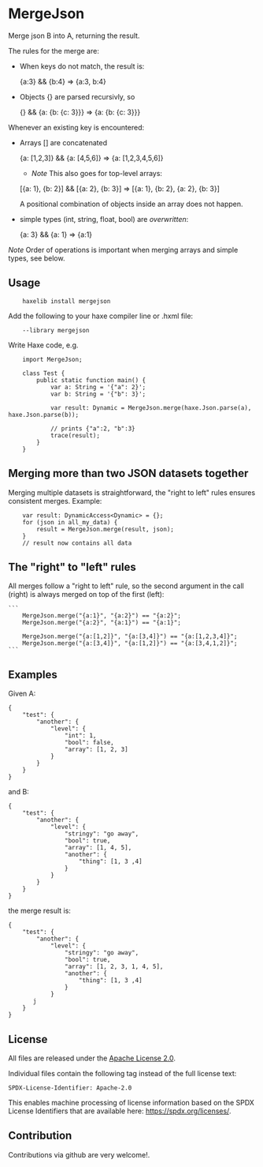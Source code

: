 # MergeJson

Merge json B into A, returning the result.

The rules for the merge are:

* When keys do not match, the result is: 
    
    {a:3} && {b:4} => {a:3, b:4}

* Objects {} are parsed recursivly, so 

    {} && {a: {b: {c: 3}}} => {a: {b: {c: 3}}} 

Whenever an existing key is encountered:

* Arrays [] are concatenated

    {a: [1,2,3]} && {a: [4,5,6]} => {a: [1,2,3,4,5,6]}

    * *Note* This also goes for top-level arrays:

    [{a: 1}, {b: 2}] && [{a: 2}, {b: 3}] => [{a: 1}, {b: 2}, {a: 2}, {b: 3}]

    A positional combination of objects inside an array does not happen.

* simple types (int, string, float, bool) are *overwritten*:

    {a: 3} && {a: 1} => {a:1}

*Note* Order of operations is important when merging arrays and simple types, see below.


## Usage

```
    haxelib install mergejson
```

Add the following to your haxe compiler line or .hxml file:
```
    --library mergejson
```

Write Haxe code, e.g.

```
    import MergeJson;

    class Test {
        public static function main() {
            var a: String = '{"a": 2}';
            var b: String = '{"b": 3}';

            var result: Dynamic = MergeJson.merge(haxe.Json.parse(a), haxe.Json.parse(b));

            // prints {"a":2, "b":3}
            trace(result);
        }
    }
```

## Merging more than two JSON datasets together

Merging multiple datasets is straightforward, the "right to left" rules ensures consistent merges.
Example:

``` 
    var result: DynamicAccess<Dynamic> = {};
    for (json in all_my_data) {
        result = MergeJson.merge(result, json);
    }
    // result now contains all data
```

## The "right" to "left" rules

All merges follow a "right to left" rule, so the second argument in the call (right) is always merged on top of the first (left):

    ```
        MergeJson.merge("{a:1}", "{a:2}") == "{a:2}";
        MergeJson.merge("{a:2}", "{a:1}") == "{a:1}";

        MergeJson.merge("{a:[1,2]}", "{a:[3,4]}") == "{a:[1,2,3,4]}";
        MergeJson.merge("{a:[3,4]}", "{a:[1,2]}") == "{a:[3,4,1,2]}"; 
    ```

## Examples

Given A:
```
{
    "test": {
        "another": {
            "level": {
                "int": 1,
                "bool": false,
                "array": [1, 2, 3]
            }
        }
    }
}
```

and B:

```
{
    "test": {
        "another": {
            "level": {
                "stringy": "go away",
                "bool": true,
                "array": [1, 4, 5],
                "another": {
                    "thing": [1, 3 ,4]
                }
            }
        }
    }
}
```

the merge result is:
```
{
    "test": {
        "another": {
            "level": {
                "stringy": "go away",
                "bool": true,
                "array": [1, 2, 3, 1, 4, 5],
                "another": {
                    "thing": [1, 3 ,4]
                }
            }
       j
    }
}
```

## License


All files are released under the [Apache License 2.0](LICENSE.txt).

Individual files contain the following tag instead of the full license text:
```
SPDX-License-Identifier: Apache-2.0
```

This enables machine processing of license information based on the SPDX License Identifiers that are available here: https://spdx.org/licenses/.


## Contribution

Contributions via github are very welcome!.